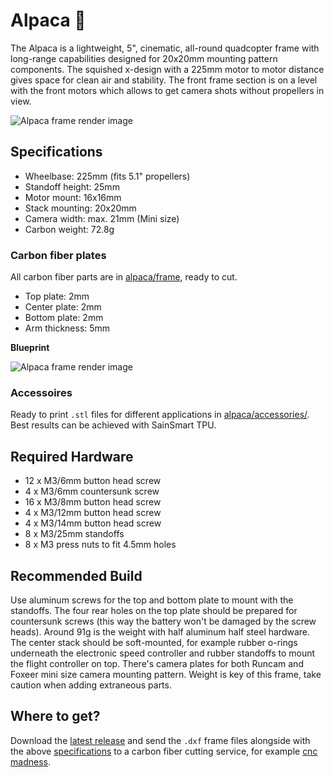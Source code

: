 # Alpaca 🦙
The Alpaca is a lightweight, 5", cinematic, all-round quadcopter frame with long-range capabilities designed for 20x20mm mounting pattern components. The squished x-design with a 225mm motor to motor distance gives space for clean air and stability. The front frame section is on a level with the front motors which allows to get camera shots without propellers in view.

![Alpaca frame render image](https://github.com/dipree/alpaca/blob/master/images/alpaca-render.png)

## Specifications
* Wheelbase: 225mm (fits 5.1" propellers)
* Standoff height: 25mm
* Motor mount: 16x16mm
* Stack mounting: 20x20mm
* Camera width: max. 21mm (Mini size)
* Carbon weight: 72.8g

### Carbon fiber plates
All carbon fiber parts are in [alpaca/frame](https://github.com/dipree/alpaca/tree/master/frame), ready to cut.
* Top plate: 2mm
* Center plate: 2mm
* Bottom plate: 2mm
* Arm thickness: 5mm

**Blueprint**

![Alpaca frame render image](https://github.com/dipree/alpaca/blob/master/images/alpaca-blueprint.svg)

### Accessoires
Ready to print `.stl` files for different applications in [alpaca/accessories/](https://github.com/dipree/alpaca/tree/master/accessories). Best results can be achieved with SainSmart TPU.

## Required Hardware
* 12 x M3/6mm button head screw
* 4 x M3/6mm countersunk screw
* 16 x M3/8mm button head screw
* 4 x M3/12mm button head screw
* 4 x M3/14mm button head screw
* 8 x M3/25mm standoffs
* 8 x M3 press nuts to fit 4.5mm holes

## Recommended Build
Use aluminum screws for the top and bottom plate to mount with the standoffs. The four rear holes on the top plate should be prepared for countersunk screws (this way the battery won't be damaged by the screw heads). Around 91g is the weight with half aluminum half steel hardware. The center stack should be soft-mounted, for example rubber o-rings underneath the electronic speed controller and rubber standoffs to mount the flight controller on top. There's camera plates for both Runcam and Foxeer mini size camera mounting pattern. Weight is key of this frame, take caution when adding extraneous parts.

## Where to get?
Download the [latest release](https://github.com/derpixeldan/alpaca/releases/) and send the `.dxf` frame files alongside with the above [specifications](#carbon) to a carbon fiber cutting service, for example [cnc madness](https://cncmadness.com/).
